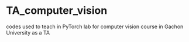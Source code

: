 # TA_computer_vision
codes used to teach in PyTorch lab for computer vision course in Gachon University as a TA
